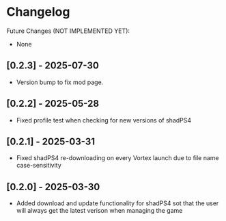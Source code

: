 # Changelog

Future Changes (NOT IMPLEMENTED YET):

- None

## [0.2.3] - 2025-07-30

- Version bump to fix mod page.

## [0.2.2] - 2025-05-28

- Fixed profile test when checking for new versions of shadPS4

## [0.2.1] - 2025-03-31

- Fixed shadPS4 re-downloading on every Vortex launch due to file name case-sensitivity

## [0.2.0] - 2025-03-30

- Added download and update functionality for shadPS4 sot that the user will always get the latest verison when managing the game

